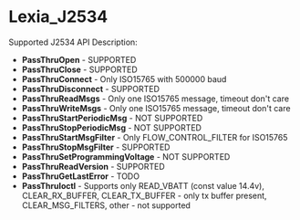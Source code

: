 # Lexia_J2534
Supported J2534 API Description:
- **PassThruOpen** - SUPPORTED
- **PassThruClose** - SUPPORTED
- **PassThruConnect** - Only ISO15765 with 500000 baud
- **PassThruDisconnect** - SUPPORTED
- **PassThruReadMsgs** - Only one ISO15765 message, timeout don't care
- **PassThruWriteMsgs** - Only one ISO15765 message, timeout don't care
- **PassThruStartPeriodicMsg** - NOT SUPPORTED
- **PassThruStopPeriodicMsg** - NOT SUPPORTED
- **PassThruStartMsgFilter** - Only FLOW_CONTROL_FILTER for ISO15765
- **PassThruStopMsgFilter** - SUPPORTED
- **PassThruSetProgrammingVoltage** - NOT SUPPORTED
- **PassThruReadVersion** - SUPPORTED
- **PassThruGetLastError** - TODO
- **PassThruIoctl** - Supports only READ_VBATT (const value 14.4v), CLEAR_RX_BUFFER, CLEAR_TX_BUFFER - only tx buffer present, CLEAR_MSG_FILTERS, other - not supported
